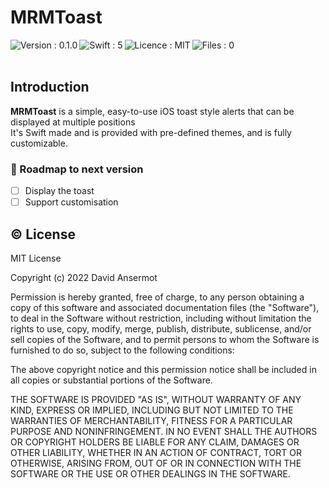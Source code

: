 # MRMToast

<img align="left" alt="Version : 0.1.0" src="https://img.shields.io/badge/Version-0.1.0-green.svg" /> <img align="left" alt="Swift : 5" src="https://img.shields.io/badge/Swift-5-blue.svg" /> <img align="left" alt="Licence : MIT" src="https://img.shields.io/badge/Licence-MIT-blue.svg" /> <img align="left" alt="Files : 0" src="https://img.shields.io/badge/Files-3-blue.svg" />
<br /><br />

## Introduction

**MRMToast** is a simple, easy-to-use iOS toast style alerts that can be displayed at multiple positions <br />
It's Swift made and is provided with pre-defined themes, and is fully customizable.

### :blue_car: Roadmap to next version
- [ ] Display the toast
- [ ] Support customisation

## :copyright: License

MIT License

Copyright (c) 2022 David Ansermot

Permission is hereby granted, free of charge, to any person obtaining a copy
of this software and associated documentation files (the "Software"), to deal
in the Software without restriction, including without limitation the rights
to use, copy, modify, merge, publish, distribute, sublicense, and/or sell
copies of the Software, and to permit persons to whom the Software is
furnished to do so, subject to the following conditions:

The above copyright notice and this permission notice shall be included in all
copies or substantial portions of the Software.

THE SOFTWARE IS PROVIDED "AS IS", WITHOUT WARRANTY OF ANY KIND, EXPRESS OR
IMPLIED, INCLUDING BUT NOT LIMITED TO THE WARRANTIES OF MERCHANTABILITY,
FITNESS FOR A PARTICULAR PURPOSE AND NONINFRINGEMENT. IN NO EVENT SHALL THE
AUTHORS OR COPYRIGHT HOLDERS BE LIABLE FOR ANY CLAIM, DAMAGES OR OTHER
LIABILITY, WHETHER IN AN ACTION OF CONTRACT, TORT OR OTHERWISE, ARISING FROM,
OUT OF OR IN CONNECTION WITH THE SOFTWARE OR THE USE OR OTHER DEALINGS IN THE
SOFTWARE.
